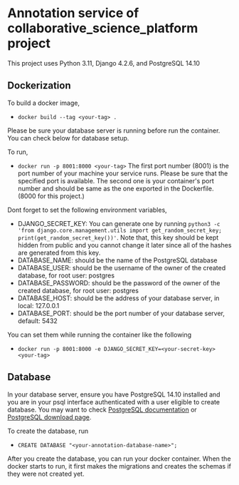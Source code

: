 # Annotation service of collaborative_science_platform project

This project uses Python 3.11, Django 4.2.6, and PostgreSQL 14.10

## Dockerization

To build a docker image, 
 - `docker build --tag <your-tag> .`

Please be sure your database server is running before run the container. You can check below for database setup.

To run,
 - `docker run -p 8001:8000 <your-tag>`
The first port number (8001) is the port number of your machine your service runs. Please be sure that the specified port is available. The second one is your container's port number and should be same as the one exported in the Dockerfile. (8000 for this project.)

Dont forget to set the following environment variables,
- DJANGO_SECRET_KEY: You can generate one by running `python3 -c 'from django.core.management.utils import get_random_secret_key; print(get_random_secret_key())'`. Note that, this key should be kept hidden from public and you cannot change it later since all of the hashes are generated from this key.
- DATABASE_NAME: should be the name of the PostgreSQL database
- DATABASE_USER: should be the username of the owner of the created database, for root user: postgres
- DATABASE_PASSWORD: should be the password of the owner of the created database, for root user: postgres
- DATABASE_HOST: should be the address of your database server, in local: 127.0.0.1
- DATABASE_PORT: should be the port number of your database server, default: 5432

You can set them while running the container like the following
- `docker run -p 8001:8000 -e DJANGO_SECRET_KEY=<your-secret-key> <your-tag>`

## Database

In your database server, ensure you have PostgreSQL 14.10 installed and you are in your psql interface authenticated with a user eligible to create database. You may want to check [PostgreSQL documentation](https://www.postgresql.org/files/documentation/pdf/14/postgresql-14-A4.pdf) or [PostgreSQL download page](https://www.postgresql.org/download/).

To create the database, run
 - `CREATE DATABASE "<your-annotation-database-name>";`

After you create the database, you can run your docker container. When the docker starts to run, it first makes the migrations and creates the schemas if they were not created yet.
